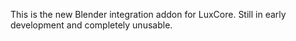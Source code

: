 This is the new Blender integration addon for LuxCore.
Still in early development and completely unusable.
